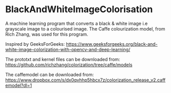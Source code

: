 # BlackAndWhiteImageColorisation
A machine learning program that converts a black & white image i.e grayscale image to a colourised image. The Caffe colourization model, from Rich Zhang, was used for this program. 

Inspired by GeeksForGeeks: https://www.geeksforgeeks.org/black-and-white-image-colorization-with-opencv-and-deep-learning/

The prototxt and kernel files can be downloaded from: https://github.com/richzhang/colorization/tree/caffe/models

The caffemodel can be downloaded from: https://www.dropbox.com/s/dx0qvhhp5hbcx7z/colorization_release_v2.caffemodel?dl=1
